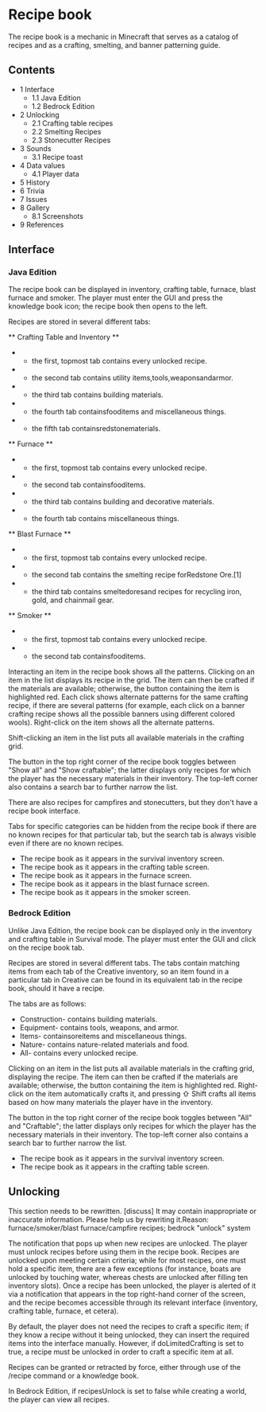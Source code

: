 # Recipe book
The recipe book is a mechanic in Minecraft that serves as a catalog of recipes and as a crafting, smelting, and banner patterning guide.

## Contents
- 1 Interface
	- 1.1 Java Edition
	- 1.2 Bedrock Edition
- 2 Unlocking
	- 2.1 Crafting table recipes
	- 2.2 Smelting Recipes
	- 2.3 Stonecutter Recipes
- 3 Sounds
	- 3.1 Recipe toast
- 4 Data values
	- 4.1 Player data
- 5 History
- 6 Trivia
- 7 Issues
- 8 Gallery
	- 8.1 Screenshots
- 9 References

## Interface
### Java Edition
The recipe book can be displayed in inventory, crafting table, furnace, blast furnace and smoker. The player must enter the GUI and press the knowledge book icon; the recipe book then opens to the left.

Recipes are stored in several different tabs:

** Crafting Table and Inventory **
- - the first, topmost tab contains every unlocked recipe.
- - the second tab contains utility items,tools,weaponsandarmor.
- - the third tab contains building materials.
- - the fourth tab containsfooditems and miscellaneous things.
- - the fifth tab containsredstonematerials.

** Furnace **
- - the first, topmost tab contains every unlocked recipe.
- - the second tab containsfooditems.
- - the third tab contains building and decorative materials.
- - the fourth tab contains miscellaneous things.

** Blast Furnace **
- - the first, topmost tab contains every unlocked recipe.
- - the second tab contains the smelting recipe forRedstone Ore.[1]
- - the third tab contains smeltedoresand recipes for recycling iron, gold, and chainmail gear.

** Smoker **
- - the first, topmost tab contains every unlocked recipe.
- - the second tab containsfooditems.

Interacting an item in the recipe book shows all the patterns.
Clicking on an item in the list displays its recipe in the grid. The item can then be crafted if the materials are available; otherwise, the button containing the item is highlighted red. Each click shows alternate patterns for the same crafting recipe, if there are several patterns (for example, each click on a banner crafting recipe shows all the possible banners using different colored wools). Right-click on the item shows all the alternate patterns.

Shift-clicking an item in the list puts all available materials in the crafting grid.

The button in the top right corner of the recipe book toggles between "Show all" and "Show craftable"; the latter displays only recipes for which the player has the necessary materials in their inventory. The top-left corner also contains a search bar to further narrow the list.

There are also recipes for campfires and stonecutters, but they don't have a recipe book interface.

Tabs for specific categories can be hidden from the recipe book if there are no known recipes for that particular tab, but the search tab is always visible even if there are no known recipes.

- The recipe book as it appears in the survival inventory screen.
- The recipe book as it appears in the crafting table screen.
- The recipe book as it appears in the furnace screen.
- The recipe book as it appears in the blast furnace screen.
- The recipe book as it appears in the smoker screen.

### Bedrock Edition
Unlike Java Edition, the recipe book can be displayed only in the inventory and crafting table in Survival mode. The player must enter the GUI and click on the recipe book tab.

Recipes are stored in several different tabs. The tabs contain matching items from each tab of the Creative inventory, so an item found in a particular tab in Creative can be found in its equivalent tab in the recipe book, should it have a recipe.

The tabs are as follows:

- Construction- contains building materials.
- Equipment- contains tools, weapons, and armor.
- Items- containsoreitems and miscellaneous things.
- Nature- contains nature-related materials and food.
- All- contains every unlocked recipe.

Clicking on an item in the list puts all available materials in the crafting grid, displaying the recipe. The item can then be crafted if the materials are available; otherwise, the button containing the item is highlighted red. Right-click on the item automatically crafts it, and pressing ⇧ Shift crafts all items based on how many materials the player have in the inventory.

The button in the top right corner of the recipe book toggles between "All" and "Craftable"; the latter displays only recipes for which the player has the necessary materials in their inventory. The top-left corner also contains a search bar to further narrow the list.

- The recipe book as it appears in the survival inventory screen.
- The recipe book as it appears in the crafting table screen.

## Unlocking

  

This section needs to be rewritten. [discuss]
It may contain inappropriate or inaccurate information. Please help us by rewriting it.Reason: furnace/smoker/blast furnace/campfire recipes; bedrock "unlock" system


The notification that pops up when new recipes are unlocked.
The player must unlock recipes before using them in the recipe book. Recipes are unlocked upon meeting certain criteria; while for most recipes, one must hold a specific item, there are a few exceptions (for instance, boats are unlocked by touching water, whereas chests are unlocked after filling ten inventory slots). Once a recipe has been unlocked, the player is alerted of it via a notification that appears in the top right-hand corner of the screen, and the recipe becomes accessible through its relevant interface (inventory, crafting table, furnace, et cetera).

By default, the player does not need the recipes to craft a specific item; if they know a recipe without it being unlocked, they can insert the required items into the interface manually. However, if doLimitedCrafting is set to true, a recipe must be unlocked in order to craft a specific item at all.

Recipes can be granted or retracted by force, either through use of the /recipe command or a knowledge book. 

In Bedrock Edition, if recipesUnlock is set to false while creating a world, the player can view all recipes. 

